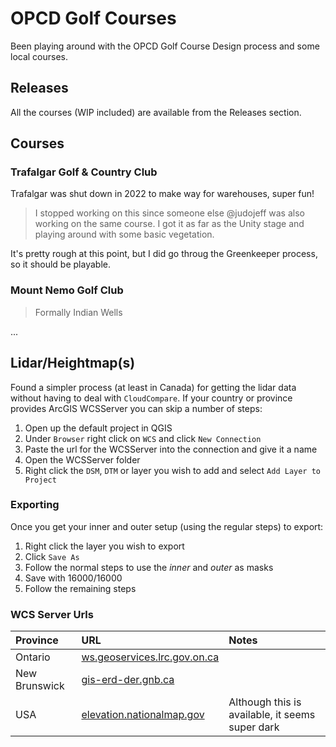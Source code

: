 # OPCD Golf Courses

Been playing around with the OPCD Golf Course Design process and some local courses.

## Releases

All the courses (WIP included) are available from the Releases section.

## Courses

### Trafalgar Golf & Country Club

Trafalgar was shut down in 2022 to make way for warehouses, super fun!

> I stopped working on this since someone else @judojeff was also working on the same course.  I got it as far as the Unity stage and playing around with some basic vegetation.

It's pretty rough at this point, but I did go throug the Greenkeeper process, so it should be playable.

### Mount Nemo Golf Club

> Formally Indian Wells

...

## Lidar/Heightmap(s)

Found a simpler process (at least in Canada) for getting the lidar data without having to deal with `CloudCompare`.  If your country or province provides ArcGIS WCSServer you can skip a number of steps:

1. Open up the default project in QGIS
2. Under `Browser` right click on `WCS` and click `New Connection`
3. Paste the url for the WCSServer into the connection and give it a name
4. Open the WCSServer folder
5. Right click the `DSM`, `DTM` or layer you wish to add and select `Add Layer to Project`

### Exporting 

Once you get your inner and outer setup (using the regular steps) to export:

1. Right click the layer you wish to export
2. Click `Save As`
3. Follow the normal steps to use the _inner_ and _outer_ as masks
4. Save with 16000/16000
5. Follow the remaining steps

### WCS Server Urls

| Province | URL | Notes |
| :-- | :-- | :-- |
| Ontario | [ws.geoservices.lrc.gov.on.ca](https://ws.geoservices.lrc.gov.on.ca/arcgis5/services/Elevation/Ontario_DTM_LidarDerived/ImageServer/WCSServer) | |
| New Brunswick | [gis-erd-der.gnb.ca](https://gis-erd-der.gnb.ca/server/services/LidarProducts/DSM/ImageServer/WCSServer) | |
| USA | [elevation.nationalmap.gov](https://elevation.nationalmap.gov/arcgis/services/3DEPElevation/ImageServer/WCSServer) | Although this is available, it seems super dark |
